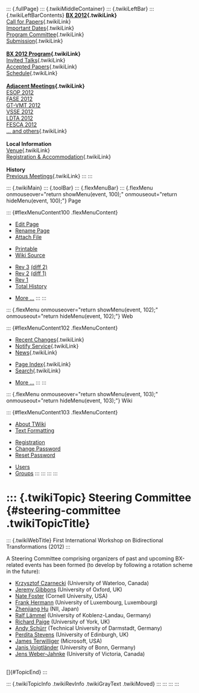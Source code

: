 ::: {.fullPage}
::: {.twikiMiddleContainer}
::: {.twikiLeftBar}
::: {.twikiLeftBarContents}
**[BX 2012](WebHome){.twikiLink}**\
[Call for Papers](CallForPapers){.twikiLink}\
[Important Dates](ImportantDates){.twikiLink}\
[Program Committee](ProgramCommittee){.twikiLink}\
[Submission](PaperSubmission){.twikiLink}\
\
**[BX 2012 Program](Program){.twikiLink}**\
[Invited Talks](InvitedTalks){.twikiLink}\
[Accepted Papers](AcceptedPapers){.twikiLink}\
[Schedule](Program){.twikiLink}\
\
**[Adjacent Meetings](AdjacentMeetings){.twikiLink}**\
[ESOP 2012](http://www2.in.tum.de/esop2012/)\
[FASE 2012](http://www.etaps.org/2012/fase)\
[GT-VMT 2012](http://www.cem.brighton.ac.uk/gt-vmt12/)\
[VSSE 2012](http://sysrun.haifa.il.ibm.com/hrl/vsse2012/)\
[LDTA 2012](http://ldta.info/)\
[FESCA 2012](http://fesca.ipd.kit.edu/fesca2012/)\
[\... and others](AdjacentMeetings){.twikiLink}\
\
**Local Information**\
[Venue](WorkshopVenue){.twikiLink}\
[Registration & Accommodation](RegistrationAndAccomodation){.twikiLink}\
\
**History**\
[Previous Meetings](PreviousMeetings){.twikiLink}
:::
:::

::: {.twikiMain}
::: {.toolBar}
::: {.flexMenuBar}
::: {.flexMenu onmouseover="return showMenu(event, 100);" onmouseout="return hideMenu(event, 100);"}
Page

::: {#flexMenuContent100 .flexMenuContent}
-   [Edit
    Page](http://www.program-transformation.org/edit/BX12/SteeringCommittee?t=1536828738)
-   [Rename
    Page](http://www.program-transformation.org/rename/BX12/SteeringCommittee)
-   [Attach
    File](http://www.program-transformation.org/attach/BX12/SteeringCommittee)

<!-- -->

-   [Printable](http://www.program-transformation.org/view/BX12/SteeringCommittee?skin=print.pattern)
-   [Wiki
    Source](http://www.program-transformation.org/view/BX12/SteeringCommittee?skin=text&raw=on&contenttype=text/plain)

<!-- -->

-   [Rev
    3](http://www.program-transformation.org/view/BX12/SteeringCommittee?rev=1.3)
    [(diff 2)](http://www.program-transformation.org/rdiff/BX12/SteeringCommittee?rev1=1.3&rev2=1.2)
-   [Rev
    2](http://www.program-transformation.org/view/BX12/SteeringCommittee?rev=1.2)
    [(diff 1)](http://www.program-transformation.org/rdiff/BX12/SteeringCommittee?rev1=1.2&rev2=1.1)
-   [Rev
    1](http://www.program-transformation.org/view/BX12/SteeringCommittee?rev=1.1)
-   [Total
    History](http://www.program-transformation.org/rdiff/BX12/SteeringCommittee)

<!-- -->

-   [More
    \...](http://www.program-transformation.org/oops/BX12/SteeringCommittee?template=oopsmore&param1=1.3&param2=1.3)
:::
:::

::: {.flexMenu onmouseover="return showMenu(event, 102);" onmouseout="return hideMenu(event, 102);"}
Web

::: {#flexMenuContent102 .flexMenuContent}
-   [Recent Changes](WebChanges){.twikiLink}
-   [Notify Service](WebNotify){.twikiLink}
-   [News](WebNews){.twikiLink}

<!-- -->

-   [Page Index](WebIndex){.twikiLink}
-   [Search](WebSearch){.twikiLink}

<!-- -->

-   [More
    \...](http://www.program-transformation.org/oops/BX12/SteeringCommittee?template=oopsmore&param1=1.3&param2=1.3)
:::
:::

::: {.flexMenu onmouseover="return showMenu(event, 103);" onmouseout="return hideMenu(event, 103);"}
Wiki

::: {#flexMenuContent103 .flexMenuContent}
-   [About
    TWiki](http://www.program-transformation.org/view/TWiki/WebHome)
-   [Text
    Formatting](http://www.program-transformation.org/view/TWiki/TextFormattingRules)

<!-- -->

-   [Registration](http://www.program-transformation.org/view/TWiki/TWikiRegistration)
-   [Change
    Password](http://www.program-transformation.org/view/TWiki/ChangePassword)
-   [Reset
    Password](http://www.program-transformation.org/view/TWiki/ResetPassword)

<!-- -->

-   [Users](http://www.program-transformation.org/view/Main/TWikiUsers)
-   [Groups](http://www.program-transformation.org/view/Main/TWikiGroups)
:::
:::
:::
:::

::: {.twikiTopic}
Steering Committee {#steering-committee .twikiTopicTitle}
==================

::: {.twikiWebTitle}
First International Workshop on Bidirectional Transformations (2012)
:::

A Steering Committee comprising organizers of past and upcoming
BX-related events has been formed (to develop by following a rotation
scheme in the future):

-   [Krzysztof Czarnecki](http://gsd.uwaterloo.ca/kczarnec) (University
    of Waterloo, Canada)
-   [Jeremy Gibbons](http://www.cs.ox.ac.uk/jeremy.gibbons/) (University
    of Oxford, UK)
-   [Nate Foster](http://www.cs.cornell.edu/~jnfoster/) (Cornell
    University, USA)
-   [Frank Hermann](http://tfs.cs.tu-berlin.de/~frank/) (University of
    Luxembourg, Luxembourg)
-   [Zhenjiang Hu](http://research.nii.ac.jp/~hu/) (NII, Japan)
-   [Ralf Lämmel](http://softlang.wikidot.com/rlaemmel:home) (University
    of Koblenz-Landau, Germany)
-   [Richard Paige](http://www-users.cs.york.ac.uk/~paige/) (University
    of York, UK)
-   [Andy
    Schürr](http://www.es.tu-darmstadt.de/mitarbeiter/andy-schuerr/)
    (Technical University of Darmstadt, Germany)
-   [Perdita Stevens](http://homepages.inf.ed.ac.uk/perdita/)
    (University of Edinburgh, UK)
-   [James Terwilliger](http://theterwilligers.net/james) (Microsoft,
    USA)
-   [Janis Voigtländer](http://www.iai.uni-bonn.de/~jv/) (University of
    Bonn, Germany)
-   [Jens Weber-Jahnke](http://simbioses.ca/jens/) (University of
    Victoria, Canada)

\
[]{#TopicEnd}
:::

::: {.twikiTopicInfo .twikiRevInfo .twikiGrayText .twikiMoved}
:::
:::
:::
:::
